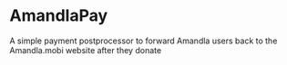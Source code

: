 # AmandlaPay

A simple payment postprocessor to forward Amandla users back to the Amandla.mobi website after they donate
